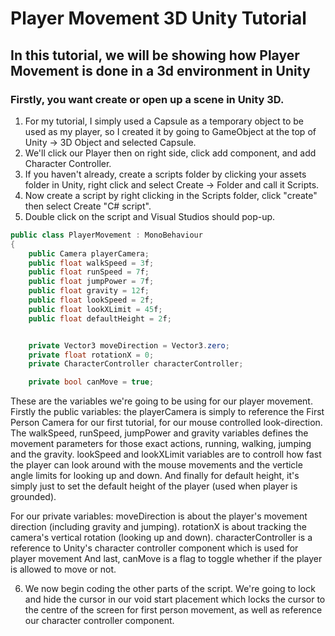 # Player Movement 3D Unity Tutorial
## In this tutorial, we will be showing how Player Movement is done in a 3d environment in Unity

### Firstly, you want create or open up a scene in Unity 3D.

1. For my tutorial, I simply used a Capsule as a temporary object to be used as my player, so I created it by going to GameObject at the top of Unity -> 3D Object and selected Capsule.
2. We'll click our Player then on right side, click add component, and add Character Controller.
3. If you haven't already, create a scripts folder by clicking your assets folder in Unity, right click and select Create -> Folder and call it Scripts.
4. Now create a script by right clicking in the Scripts folder, click "create" then select Create "C# script".
5. Double click on the script and Visual Studios should pop-up. 
```.cs
public class PlayerMovement : MonoBehaviour
{
    public Camera playerCamera;
    public float walkSpeed = 3f;
    public float runSpeed = 7f;
    public float jumpPower = 7f;
    public float gravity = 12f;
    public float lookSpeed = 2f;
    public float lookXLimit = 45f;
    public float defaultHeight = 2f;


    private Vector3 moveDirection = Vector3.zero;
    private float rotationX = 0;
    private CharacterController characterController;

    private bool canMove = true;
```
These are the variables we're going to be using for our player movement. Firstly the public variables: the playerCamera is simply to reference the First Person Camera for our first tutorial, for our mouse controlled look-direction. The walkSpeed, runSpeed, jumpPower and gravity variables defines the movement parameters for those exact actions, running, walking, jumping and the gravity. lookSpeed and lookXLimit variables are to controll how fast the player can look around with the mouse movements and the verticle angle limits for looking up and down. And finally for default height, it's simply just to set the default height of the player (used when player is grounded).

For our private variables: moveDirection is about the player's movement direction (including gravity and jumping). rotationX is about tracking the camera's vertical rotation (looking up and down). characterController is a reference to Unity's character controller component which is used for player movement And last, canMove is a flag to toggle whether if the player is allowed to move or not.

6. We now begin coding the other parts of the script. We're going to lock and hide the cursor in our void start placement which locks the cursor to the centre of the screen for first person movement, as well as reference our character controller component. 
